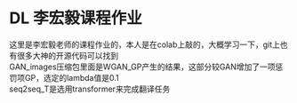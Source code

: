 # DL 李宏毅课程作业  
这里是李宏毅老师的课程作业的，本人是在colab上敲的，大概学习一下，git上也有很多大神的开源代码可以找到  
GAN_images压缩包里面是WGAN_GP产生的结果，这部分较GAN增加了一项惩罚项GP，选定的lambda值是0.1  
seq2seq_T是选用transformer来完成翻译任务
